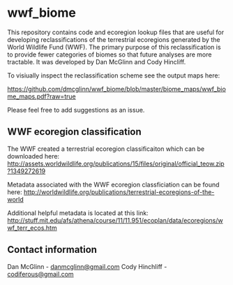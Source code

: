 wwf_biome
=========

This repository contains code and ecoregion lookup files that are useful for 
developing reclassifications of the terrestrial ecoregions generated by the
World Wildlife Fund (WWF).  The primary purpose of this reclassification is to
provide fewer categories of biomes so that future analyses are more tractable. It
was developed by Dan McGlinn and Cody Hincliff.

To visiually inspect the reclassification scheme see the output maps here:

https://github.com/dmcglinn/wwf_biome/blob/master/biome_maps/wwf_biome_maps.pdf?raw=true

Please feel free to add suggestions as an issue.


WWF ecoregion classification
----------------------------

The WWF created a terrestrial ecoregion classificaiton which can be downloaded here:
http://assets.worldwildlife.org/publications/15/files/original/official_teow.zip?1349272619

Metadata associated with the WWF ecoregion classficiation can be found here:
http://worldwildlife.org/publications/terrestrial-ecoregions-of-the-world

Additional helpful metadata is located at this link:
http://stuff.mit.edu/afs/athena/course/11/11.951/ecoplan/data/ecoregions/wwf_terr_ecos.htm

Contact information
-------------------
Dan McGlinn - danmcglinn@gmail.com
Cody Hinchliff - codiferous@gmail.com

